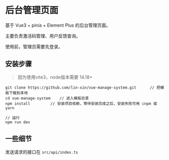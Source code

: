 # 后台管理页面

基于 Vue3 + pinia + Element Plus 的后台管理页面。

主要负责激活码管理、用户反馈查询。

使用前，管理员需要先登录。



## 安装步骤
> 因为使用vite3，node版本需要 14.18+

```
git clone https://github.com/lin-xin/vue-manage-system.git      // 把模板下载到本地
cd vue-manage-system    // 进入模板目录
npm install         // 安装项目依赖，等待安装完成之后，安装失败可用 cnpm 或 yarn

// 运行
npm run dev
```


## 一些细节
发送请求的接口在 `src/api/index.ts`